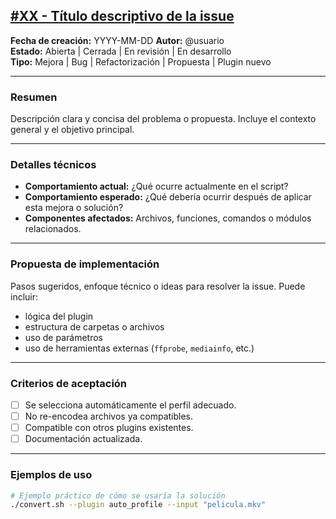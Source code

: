 ## [#XX - Título descriptivo de la issue](https://github.com/usuario/repositorio/issues/XX)

**Fecha de creación:** YYYY-MM-DD
**Autor:** @usuario  
**Estado:** Abierta | Cerrada | En revisión | En desarrollo  
**Tipo:** Mejora | Bug | Refactorización | Propuesta | Plugin nuevo  

---

### Resumen

Descripción clara y concisa del problema o propuesta. Incluye el contexto general y el objetivo principal.

---

### Detalles técnicos

- **Comportamiento actual:** ¿Qué ocurre actualmente en el script?
- **Comportamiento esperado:** ¿Qué debería ocurrir después de aplicar esta mejora o solución?
- **Componentes afectados:** Archivos, funciones, comandos o módulos relacionados.

---

### Propuesta de implementación

Pasos sugeridos, enfoque técnico o ideas para resolver la issue. Puede incluir:

- lógica del plugin
- estructura de carpetas o archivos
- uso de parámetros
- uso de herramientas externas (`ffprobe`, `mediainfo`, etc.)

---

### Criterios de aceptación

- [ ] Se selecciona automáticamente el perfil adecuado.
- [ ] No re-encodea archivos ya compatibles.
- [ ] Compatible con otros plugins existentes.
- [ ] Documentación actualizada.

---

### Ejemplos de uso

```bash
# Ejemplo práctico de cómo se usaría la solución
./convert.sh --plugin auto_profile --input "pelicula.mkv"

